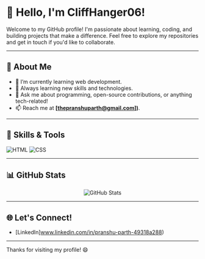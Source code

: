 # 👋 Hello, I'm CliffHanger06! 

Welcome to my GitHub profile! I'm passionate about learning, coding, and building projects that make a difference. Feel free to explore my repositories and get in touch if you'd like to collaborate.

---

## 🌟 About Me
- 🔭 I’m currently learning web development.
- 🌱 Always learning new skills and technologies.
- 💬 Ask me about programming, open-source contributions, or anything tech-related!
- 📫 Reach me at **[thepranshuparth@gmail.com])**.

---

## 🚀 Skills & Tools
![HTML](https://img.shields.io/badge/-HTML-orange?style=flat-square&logo=html5&logoColor=white)
![CSS](https://img.shields.io/badge/-CSS-blue?style=flat-square&logo=css3&logoColor=white)

---

## 📊 GitHub Stats

<div align="center">
    <img src="https://github-readme-stats.vercel.app/api?username=CliffHanger06&show_icons=true&theme=radical" alt="GitHub Stats">
</div>

---

## 🌐 Let's Connect!
- [LinkedIn]www.linkedin.com/in/pranshu-parth-49318a288)


---

Thanks for visiting my profile! 😄
